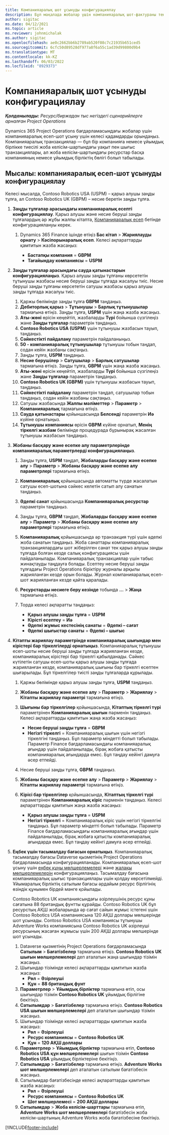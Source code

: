 ```yaml
---
title: Компанияаралық шот ұсынуды конфигурациялау
description: Бұл мақалада жобалар үшін компанияаралық шот-фактураны теңшеу туралы ақпарат пен мысалдар берілген.
author: sigitac
ms.date: 04/12/2021
ms.topic: article
ms.reviewer: johnmichalak
ms.author: sigitac
ms.openlocfilehash: ae0c2662bb6b2789ab520f08c7c21935b651ced5
ms.sourcegitcommit: 6cfc50d89528df977a8f6a55c1ad39d99800d9b4
ms.translationtype: MT
ms.contentlocale: kk-KZ
ms.lasthandoff: 06/03/2022
ms.locfileid: "8929373"
---
```

# <a name="configure-intercompany-invoicing"></a>Компанияаралық шот ұсынуды конфигурациялау

_**Қолданылады:** Ресурс/биржадан тыс негіздегі сценарийлерге арналған Project Operations_

Dynamics 365 Project Operations бағдарламасындағы жобалар үшін компанияаралық есеп-шот ұсыну үшін келесі қадамдарды орындаңыз. Компанияаралық транзакциялар — бұл бір компанияға немесе ұйымдық бірлікке тиесілі жоба келісім-шартындағы уақыт пен шығыс транзакциялары, ал жоба келісім-шартындағы ресурстар басқа компанияның немесе ұйымдық бірліктің бөлігі болып табылады.

## <a name="example-configure-intercompany-invoicing"></a>Мысалы: компанияаралық есеп-шот ұсынуды конфигурациялау

Келесі мысалда, Contoso Robotics USA (USPM) – қарыз алушы заңды тұлға, ал Contoso Robotics UK (GBPM) – несие беретін заңды тұлға. 

1. **Заңды тұлғалар арасындағы компанияаралық есепті конфигурациялау**. Қарыз алушы және несие беруші заңды тұлғалардың әр жұбы жалпы кітапта, [Компанияаралық есеп](/dynamics365/finance/general-ledger/intercompany-accounting-setup) бетінде конфигурациялануы керек.
    
    1. Dynamics 365 Finance ішінде өтіңіз **Бас кітап** > **Жариялауды орнату** > **Кәсіпорынаралық есеп**. Келесі ақпараттарды қамтитын жазба жасаңыз:

        - **Бастапқы компания** = **GBPM**
        - **Тағайындау компаниясы** = **USPM**

2. **Заңды тұлғалар арасындағы сауда қатынастарын конфигурациялаңыз**. Қарыз алушы заңды тұлғаны көрсететін тұтынушы жазбасы несие беруші заңды тұлғада жасалуы тиіс. Несие беруші заңды тұлғаны көрсететін сатушы жазбасы қарыз алушы заңды тұлғада жасалуы тиіс.

     1. Қаржы бөлімінде заңды тұлға **GBPM** таңдаңыз.
     2. **Дебиторлық қарыз** > **Тұтынушы** > **Барлық тұтынушылар** тармағына өтіңіз. Заңды тұлға, **USPM** үшін жаңа жазба жасаңыз.
     3. **Аты-жөні** өрісін кеңейтіп, жазбаларды **Түрі** бойынша сүзгілеңіз және **Заңды тұлғалар** параметрін таңдаңыз. 
     4. **Contoso Robotics USA (USPM)** үшін тұтынушы жазбасын тауып, таңдаңыз.
     5. **Сәйкестікті пайдалану** параметрін пайдаланыңыз. 
     6. **50 - компанияаралық тұтынушылар** тұтынушы тобын таңдап, содан кейін жазбаны сақтаңыз.
     7. Заңды тұлға, **USPM** таңдаңыз.
     8. **Несие берушілер** > **Сатушылар** > **Барлық сатушылар** тармағына өтіңіз. Заңды тұлға, **GBPM** үшін жаңа жазба жасаңыз.
     9. **Аты-жөні** өрісін кеңейтіп, жазбаларды **Түрі** бойынша сүзгілеңіз және **Заңды тұлғалар** параметрін таңдаңыз. 
     10. **Contoso Robotics UK (GBPM)** үшін тұтынушы жазбасын тауып, таңдаңыз.
     11. **Сәйкестікті пайдалану** параметрін таңдап, сатушылар тобын таңдаңыз, содан кейін жазбаны сақтаңыз.
     12. Сатушы жазбасында **Жалпы мәліметтер** > **Параметр** > **Компанияаралық** тармағына өтіңіз.
     13. **Сауда қатынастары** қойыншасында **Белсенді** параметрін **Иә** күйіне орнатыңыз.
     14. **Тұтынушы компаниясы** өрісін **GBPM** күйіне орнатып, **Менің тіркелгі жазбам** бөлімінде процедурада бұрынырақ жасалған тұтынушы жазбасын таңдаңыз.

3. **Жобаны басқару және есепке алу параметрлерінде компанияаралық параметрлерді конфигурациялаңыз**. 

    1. Заңды тұлға, **USPM** таңдап, **Жобаларды басқару және есепке алу** > **Параметр** > **Жобаны басқару және есепке алу параметрлері** тармағына өтіңіз.
    2. **Компанияаралық** қойыншасында автоматты түрде жасалатын сатушы есеп-шотына сәйкес келетін сатып алу санатын таңдаңыз.
    3. **Әдепкі санат** қойыншасында **Компанияаралық ресурстар** параметрін таңдаңыз.
    4. Заңды тұлға, **GBPM** таңдап, **Жобаларды басқару және есепке алу** > **Параметр** > **Жобаны басқару және есепке алу параметрлері** тармағына өтіңіз.
    5. **Компанияаралық** қойыншасында әр транзакция түрі үшін әдепкі жоба санатын таңдаңыз. Жоба санаттары компанияаралық транзакциялардағы шот жіберілген санат тек қарыз алушы заңды тұлғада болған кезде салық конфигурациясы үшін пайдаланылады. Компанияаралық транзакциялар үшін табыс жинақтауды таңдауға болады. Есептеу несие беруші заңды тұлғадағы Project Operations біріктіру журналы арқылы жарияланған кезде орын болады. Журнал компанияаралық есеп-шот жарияланған кезде қайта қаралады.
    6. **Ресурстарды несиеге беру кезінде** тобында **...** > **Жаңа** тармағына өтіңіз. 
    7. Торда келесі ақпаратты таңдаңыз:

          - **Қарыз алушы заңды тұлға** = **USPM**
          - **Кірісті есептеу** = **Иә**
          - **Әдепкі жұмыс кестесінің санаты** = **Әдепкі – сағат**
          - **Әдепкі шығыстар санаты** = **Әдепкі – шығыс**

4. **Кітапты жариялау параметрінде компанияаралық шығындар мен кірістері бар тіркелгілерді орнатыңыз**. Компанияаралық тұтынушы есеп-шоты несие беруші заңды тұлғада жарияланған кезде, компанияаралық кірістері бар тіркелгі қабылданады. Сәйкес күтілетін сатушы есеп-шоты қарыз алушы заңды тұлғада жарияланған кезде, компанияаралық шығыны бар тіркелгі есептен шығарылады. Бұл тіркелгілер тиісті заңды тұлғаларда құрылады. 
      
     1. Қаржы бөлімінде қарыз алушы заңды тұлға, **USPM** таңдаңыз. 
     2. **Жобаны басқару және есепке алу** > **Параметр** > **Жариялау** > **Кітапты жариялау параметрі** тармағына өтіңіз. 
     3. **Шығыны бар тіркелгілер** қойыншасында, **Кітаптың тіркелгі түрі** параметрінен **Компанияаралық шығын** пәрменін таңдаңыз. Келесі ақпараттарды қамтитын жаңа жазба жасаңыз:
      
        - **Несие беруші заңды тұлға** = **GBPM**
        - **Негізгі тіркелгі** = Компанияаралық шығын үшін негізгі тіркелгіні таңдаңыз. Бұл параметр міндетті болып табылады. Параметр Finance бағдарламасындағы компанияаралық ағындар үшін пайдаланылады, бірақ жобаға қатысты компанияаралық ағындарда емес. Бұл таңдау кейінгі дамуға әсер етпейді. 
        
     4. Несие беруші заңды тұлға, **GBPM** таңдаңыз. 
     5. **Жобаны басқару және есепке алу** > **Параметр** > **Жариялау** > **Кітапты жариялау параметрі** тармағына өтіңіз. 
     6. **Кірісі бар тіркелгілер** қойыншасында, **Кітаптың тіркелгі түрі** параметрінен **Компанияаралық кіріс** пәрменін таңдаңыз. Келесі ақпараттарды қамтитын жаңа жазба жасаңыз:

        - **Қарыз алушы заңды тұлға** = **USPM**
        - **Негізгі тіркелгі** = Компанияаралық кіріс үшін негізгі тіркелгіні таңдаңыз. Бұл параметр міндетті болып табылады. Параметр Finance бағдарламасындағы компанияаралық ағындар үшін пайдаланылады, бірақ жобаға қатысты компанияаралық ағындарда емес. Бұл таңдау кейінгі дамуға әсер етпейді. 

5. **Еңбек үшін тасымалдау бағасын орнатыңыз**. Компанияаралық тасымалдау бағасы Dataverse қызметінің Project Operations бағдарламасында конфигурацияланады. Компанияаралық есеп-шот ұсыну үшін [еңбек құны мөлшерлемелері](../pricing-costing/set-up-labor-cost-rate.md#transfer-pricing-and-costs-for-resources-outside-of-your-division-or-legal-entity) және [жалақы мөлшерлемелерін](../pricing-costing/set-up-labor-bill-rate.md#transfer-pricing-or-set-up-bill-rates-for-resources-from-other-organizational-units-or-divisions) конфигурациялаңыз. Тасымалдау бағасына компанияаралық шығыс транзакциялары үшін қолдау көрсетілмейді. Ұйымаралық бірліктің сатылым бағасы әрдайым ресурс бірлігінің өзіндік құнымен бірдей мәнге қойылады.

      Contoso Robotics UK компаниясындағы әзірлеушінің ресурс құны сағатына 88 британдық фунтты құрайды. Contoso Robotics UK бұл ресурстың АҚШ жобаларында әр сағат сайын жұмыс істегені үшін Contoso Robotics USA компаниясына 120 АҚШ доллары мөлшерінде шот ұсынады. Contoso Robotics USA компаниясы тұтынушы Adventure Works компаниясына Contoso Robotics UK әзірлеуші ресурсының жасаған жұмысы үшін 200 АҚШ доллары мөлшерінде шот ұсынады.

      1. Dataverse қызметінің Project Operations бағдарламасында **Сатылым** > **Бағатізбелер** тармағына өтіңіз. **Contoso Robotics UK шығын мөлшерлемелері** деп аталатын жаңа шығындар тізімін жасаңыз. 
      2. Шығындар тізімінде келесі ақпараттарды қамтитын жазба жасаңыз:
         - **Рөл** = **Әзірлеуші**
         - **Құн** = **88 британдық фунт**
      3. **Параметрлер** > **Ұйымдық бірліктер** тармағына өтіп, осы шығындар тізімін **Contoso Robotics UK** ұйымдық бірлігіне бекітіңіз.
      4. **Сатылымдар** > **Бағатізбелер** тармағына өтіңіз. **Contoso Robotics USA шығын мөлшерлемелері** деп аталатын шығындар тізімін жасаңыз. 
      5. Шығындар тізімінде келесі ақпараттарды қамтитын жазба жасаңыз:
          - **Рөл** = **Әзірлеуші**
          - **Ресурс компаниясы** = **Contoso Robotics UK**
          - **Құн** = **120 АҚШ доллары**
      6. **Параметрлер** > **Ұйымдық бірліктер** тармағына өтіп, **Contoso Robotics USA құн мөлшерлемелері** шығын тізімін **Contoso Robotics USA** ұйымдық бірліктеріне бекітіңіз.
      7. **Сатылымдар** > **Бағатізбелер** тармағына өтіңіз. **Adventure Works шот мөлшерлемелері** деп аталатын сатылым бағатізбесін жасаңыз. 
      8. Сатылымдар бағатізбесінде келесі ақпараттарды қамтитын жазба жасаңыз:
          - **Рөл** = **Әзірлеуші**
          - **Ресурс компаниясы** = **Contoso Robotics UK**
          - **Шот мөлшерлемесі** = **200 АҚШ доллары**
      9. **Сатылымдар** > **Жоба келісім-шарттары** тармағына өтіп, **Adventure Works шот мөлшерлемелері** бағатізбесін жоба келісім-шартының Adventure Works жоба бағатізбесіне бекітіңіз.


[!INCLUDE[footer-include](../includes/footer-banner.md)]
